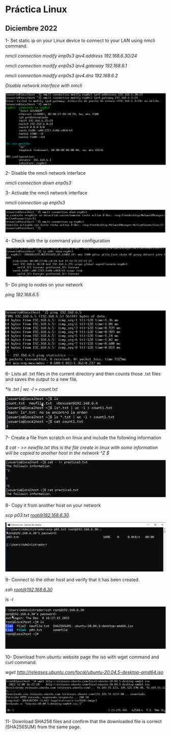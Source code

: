 # Práctica Linux

##  Diciembre 2022

1- Set static ip on your Linux device to connect to your LAN using nmcli command.

*nmcli connection modify enp0s3 ipv4.address 192.168.6.30/24*

*nmcli connection modify enp0s3 ipv4.gateway 192.168.6.1*

*nmcli connection modify enp0s3 ipv4.dns 192.168.6.2*

*Disable network interface with nmcli*

![](/img\img01.PNG)

2- Disable the nmcli network interface

*nmcli connection down enp0s3*

3-  Activate the nmcli network interface

*nmcli connection up enp0s3*

![](/img\img02.PNG)

4- Check with the ip command your configuration

![](/img\img03.PNG)

5-  Do ping to nodes on your network

*ping 192.168.6.5*

![](/img\img04.PNG)

6-  Lists all .txt files in the current directory and then counts those .txt files and saves the output to a new  file.

*ls *.txt | wc -l > count.txt*

![](/img\img05.PNG)

7- Create a file from scratch on linux and include the following information

*$ cat - >> newfile.txt this is the file create in linux with some information will be copied to another host in the network ^Z $*

![](/img\img06.PNG)

8- Copy it from another host on your network

*scp p03.txt root@192.168.6.30.*

![](/img\img07.PNG)

9- Connect to the other host and verify that it has been created.

*ssh root@192.168.6.30*

*ls -l*

![](/img\img08.PNG)

10-  Download from ubuntu website page the iso with wget command and curl command.

*wget http://releases.ubuntu.com/focal/ubuntu-20.04.5-desktop-amd64.iso*

![](/img\img09.PNG)

11- Download SHA256 files and confirm that the downloaded file is correct (SHA256SUM) from the same  page.